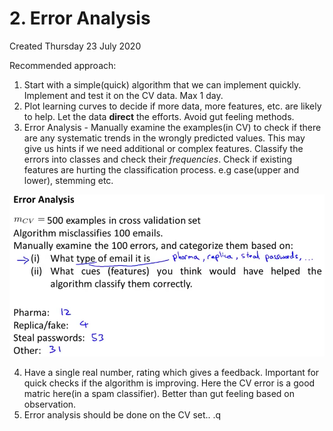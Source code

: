 # 2. Error Analysis
Created Thursday 23 July 2020

Recommended approach:

1. Start with a simple(quick) algorithm that we can implement quickly. Implement and test it on the CV data. Max 1 day.
2. Plot learning curves to decide if more data, more features, etc. are likely to help. Let the data **direct** the efforts. Avoid gut feeling methods.
3. Error Analysis - Manually examine the examples(in CV) to check if there are any systematic trends in the wrongly predicted values. This may give us hints if we need additional or complex features. Classify the errors into classes and check their *frequencies*. Check if existing features are hurting the classification process. e.g case(upper and lower), stemming etc.

![](./2._Error_Analysis/pasted_image.png)

4. Have a single real number, rating which gives a feedback. Important for quick checks if the algorithm is improving. Here the CV error is a good matric here(in a spam classifier). Better than gut feeling based on observation.
5. Error analysis should be done on the CV set.. .q


